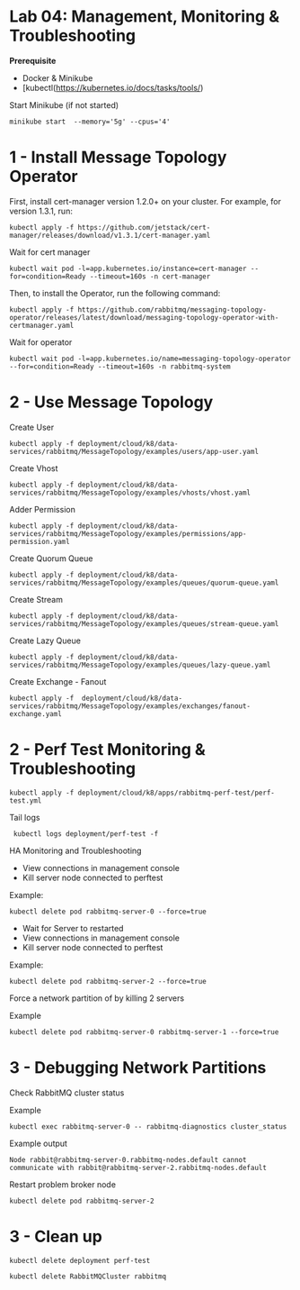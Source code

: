 # Lab 04: Management, Monitoring & Troubleshooting


**Prerequisite**
- Docker & Minikube
- [kubectl(https://kubernetes.io/docs/tasks/tools/)

Start Minikube (if not started)

```shell
minikube start  --memory='5g' --cpus='4'
```

# 1 - Install Message Topology Operator

First, install cert-manager version 1.2.0+ on your cluster. For example, for version 1.3.1, run:

```shell
kubectl apply -f https://github.com/jetstack/cert-manager/releases/download/v1.3.1/cert-manager.yaml
```

Wait for cert manager
```shell
kubectl wait pod -l=app.kubernetes.io/instance=cert-manager --for=condition=Ready --timeout=160s -n cert-manager
```


Then, to install the Operator, run the following command:

```shell
kubectl apply -f https://github.com/rabbitmq/messaging-topology-operator/releases/latest/download/messaging-topology-operator-with-certmanager.yaml
```

Wait for operator
```shell
kubectl wait pod -l=app.kubernetes.io/name=messaging-topology-operator --for=condition=Ready --timeout=160s -n rabbitmq-system
```

# 2 - Use Message Topology

Create User
```shell
kubectl apply -f deployment/cloud/k8/data-services/rabbitmq/MessageTopology/examples/users/app-user.yaml
```

Create Vhost

```shell
kubectl apply -f deployment/cloud/k8/data-services/rabbitmq/MessageTopology/examples/vhosts/vhost.yaml
```

Adder Permission

```shell
kubectl apply -f deployment/cloud/k8/data-services/rabbitmq/MessageTopology/examples/permissions/app-permission.yaml
```

Create Quorum Queue

```shell
kubectl apply -f deployment/cloud/k8/data-services/rabbitmq/MessageTopology/examples/queues/quorum-queue.yaml
```

Create Stream

```shell
kubectl apply -f deployment/cloud/k8/data-services/rabbitmq/MessageTopology/examples/queues/stream-queue.yaml
```

Create Lazy Queue

```shell
kubectl apply -f deployment/cloud/k8/data-services/rabbitmq/MessageTopology/examples/queues/lazy-queue.yaml
```

Create Exchange - Fanout

```shell
kubectl apply -f  deployment/cloud/k8/data-services/rabbitmq/MessageTopology/examples/exchanges/fanout-exchange.yaml
```

# 2 - Perf Test Monitoring & Troubleshooting 

```shell
kubectl apply -f deployment/cloud/k8/apps/rabbitmq-perf-test/perf-test.yml
```

Tail logs

```shell
 kubectl logs deployment/perf-test -f
```

HA Monitoring and Troubleshooting

- View connections in management console
- Kill server node connected to perftest

Example: 
```shell
kubectl delete pod rabbitmq-server-0 --force=true
```

- Wait for Server to restarted
- View connections in management console
- Kill server node connected to perftest

Example:
```shell
kubectl delete pod rabbitmq-server-2 --force=true
```

Force a network partition of by killing 2 servers 

Example
```shell
kubectl delete pod rabbitmq-server-0 rabbitmq-server-1 --force=true
```

# 3 - Debugging Network Partitions


Check RabbitMQ cluster status

Example 
```shell
kubectl exec rabbitmq-server-0 -- rabbitmq-diagnostics cluster_status
```

Example output

```
Node rabbit@rabbitmq-server-0.rabbitmq-nodes.default cannot communicate with rabbit@rabbitmq-server-2.rabbitmq-nodes.default
```

Restart problem broker node

```shell
kubectl delete pod rabbitmq-server-2
```


# 3 - Clean up

```shell
kubectl delete deployment perf-test
```
```shell
kubectl delete RabbitMQCluster rabbitmq
```